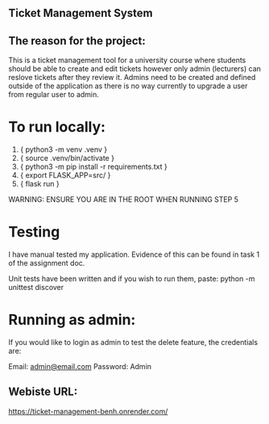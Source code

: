 ## Ticket Management System
## The reason for the project:

This is a ticket management tool for a university course where students should be able to create and edit tickets however only admin (lecturers) can reslove tickets after they review it. Admins need to be created and defined outside of the application as there is no way currently to upgrade a user from regular user to admin.





# To run locally:
1.  { python3 -m venv .venv }
2.  { source .venv/bin/activate }
3.  { python3 -m pip install -r requirements.txt }
4.  { export FLASK_APP=src/ }
5.  { flask run }

WARNING: ENSURE YOU ARE IN THE ROOT WHEN RUNNING STEP 5

# Testing
I have manual tested my application.
Evidence of this can be found in task 1 of the assignment doc.

Unit tests have been written and if you wish to run them, paste:
python -m unittest discover

# Running as admin:
If you would like to login as admin to test the delete feature, the credentials are:

Email: admin@email.com
Password: Admin

## Webiste URL:
https://ticket-management-benh.onrender.com/




